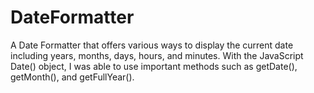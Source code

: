 # DateFormatter
A Date Formatter that offers various ways to display the current date including years, months, days, hours, and minutes. With the JavaScript Date() object, I was able to use important methods such as getDate(), getMonth(), and getFullYear().
